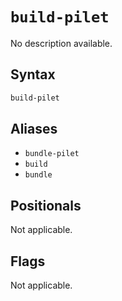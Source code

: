 # `build-pilet`

<!--start:auto-generated-->

No description available.

## Syntax

```sh
build-pilet 
```

## Aliases

- `bundle-pilet`
- `build`
- `bundle`

## Positionals

Not applicable.

## Flags

Not applicable.

<!--end:auto-generated-->
